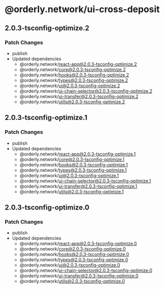 # @orderly.network/ui-cross-deposit

## 2.0.3-tsconfig-optimize.2

### Patch Changes

- publish
- Updated dependencies
  - @orderly.network/react-app@2.0.3-tsconfig-optimize.2
  - @orderly.network/core@2.0.3-tsconfig-optimize.2
  - @orderly.network/hooks@2.0.3-tsconfig-optimize.2
  - @orderly.network/types@2.0.3-tsconfig-optimize.2
  - @orderly.network/ui@2.0.3-tsconfig-optimize.2
  - @orderly.network/ui-chain-selector@2.0.3-tsconfig-optimize.2
  - @orderly.network/ui-transfer@2.0.3-tsconfig-optimize.2
  - @orderly.network/utils@2.0.3-tsconfig-optimize.2

## 2.0.3-tsconfig-optimize.1

### Patch Changes

- publish
- Updated dependencies
  - @orderly.network/react-app@2.0.3-tsconfig-optimize.1
  - @orderly.network/core@2.0.3-tsconfig-optimize.1
  - @orderly.network/hooks@2.0.3-tsconfig-optimize.1
  - @orderly.network/types@2.0.3-tsconfig-optimize.1
  - @orderly.network/ui@2.0.3-tsconfig-optimize.1
  - @orderly.network/ui-chain-selector@2.0.3-tsconfig-optimize.1
  - @orderly.network/ui-transfer@2.0.3-tsconfig-optimize.1
  - @orderly.network/utils@2.0.3-tsconfig-optimize.1

## 2.0.3-tsconfig-optimize.0

### Patch Changes

- publish
- Updated dependencies
  - @orderly.network/react-app@2.0.3-tsconfig-optimize.0
  - @orderly.network/core@2.0.3-tsconfig-optimize.0
  - @orderly.network/hooks@2.0.3-tsconfig-optimize.0
  - @orderly.network/types@2.0.3-tsconfig-optimize.0
  - @orderly.network/ui@2.0.3-tsconfig-optimize.0
  - @orderly.network/ui-chain-selector@2.0.3-tsconfig-optimize.0
  - @orderly.network/ui-transfer@2.0.3-tsconfig-optimize.0
  - @orderly.network/utils@2.0.3-tsconfig-optimize.0
